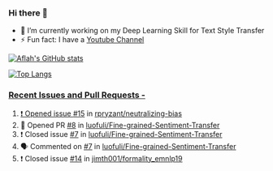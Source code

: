 ### Hi there 👋


<!-- **aflah02/aflah02** is a ✨ _special_ ✨ repository because its `README.md` (this file) appears on your GitHub profile. -->

<!-- Here are some ideas to get you started: -->

- 🔭 I’m currently working on my Deep Learning Skill for Text Style Transfer
- ⚡ Fun fact: I have a [Youtube Channel](https://www.youtube.com/channel/UCwab-Xf38Sd7QsxVPoS0cgA)
<!-- - 👯 I’m looking to collaborate on  -->
<!-- - 🤔 I’m looking for help with ... -->
<!-- - 💬 Ask me about ... -->
<!-- - 📫 How to reach me: ... -->
<!-- - 😄 Pronouns: ... -->

<!--  -->

[![Aflah's GitHub stats](https://github-readme-stats.vercel.app/api?username=aflah02&hide=stars&count_private=true&show_icons=true&theme=dark)](https://github.com/anuraghazra/github-readme-stats)

[![Top Langs](https://github-readme-stats.vercel.app/api/top-langs/?username=aflah02&theme=dark&layout=compact)](https://github.com/anuraghazra/github-readme-stats)
<a href="https://github.com/anuraghazra/github-readme-stats">

 ### Recent Issues and Pull Requests - 
<!--START_SECTION:activity-->
1. ❗️ Opened issue [#15](https://github.com/rpryzant/neutralizing-bias/issues/15) in [rpryzant/neutralizing-bias](https://github.com/rpryzant/neutralizing-bias)
2. 💪 Opened PR [#8](https://github.com/luofuli/Fine-grained-Sentiment-Transfer/pull/8) in [luofuli/Fine-grained-Sentiment-Transfer](https://github.com/luofuli/Fine-grained-Sentiment-Transfer)
3. ❗️ Closed issue [#7](https://github.com/luofuli/Fine-grained-Sentiment-Transfer/issues/7) in [luofuli/Fine-grained-Sentiment-Transfer](https://github.com/luofuli/Fine-grained-Sentiment-Transfer)
4. 🗣 Commented on [#7](https://github.com/luofuli/Fine-grained-Sentiment-Transfer/issues/7) in [luofuli/Fine-grained-Sentiment-Transfer](https://github.com/luofuli/Fine-grained-Sentiment-Transfer)
5. ❗️ Closed issue [#14](https://github.com/jimth001/formality_emnlp19/issues/14) in [jimth001/formality_emnlp19](https://github.com/jimth001/formality_emnlp19)
<!--END_SECTION:activity-->
